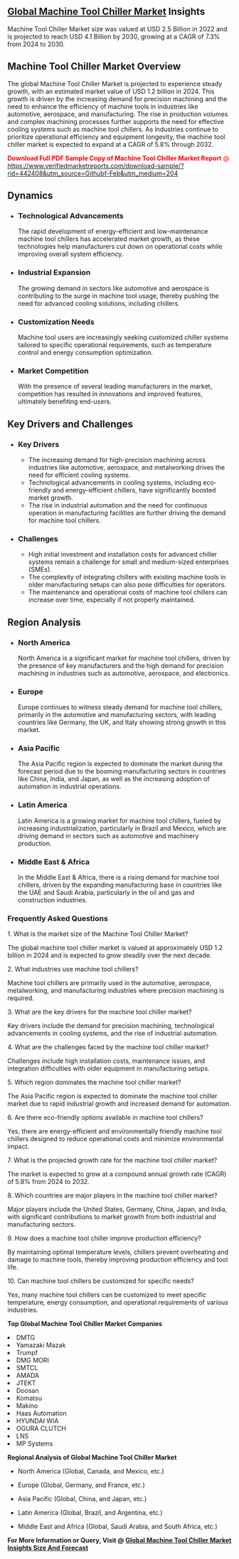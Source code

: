 <h2><a href="https://www.verifiedmarketreports.com/download-sample/?rid=442408&amp;utm_source=Githubf&amp;utm_medium=204" target="_blank">Global Machine Tool Chiller Market</a> Insights</h2><p>Machine Tool Chiller Market size was valued at USD 2.5 Billion in 2022 and is projected to reach USD 4.1 Billion by 2030, growing at a CAGR of 7.3% from 2024 to 2030.</p><p><h2>Machine Tool Chiller Market Overview</h2> <p>The global Machine Tool Chiller Market is projected to experience steady growth, with an estimated market value of USD 1.2 billion in 2024. This growth is driven by the increasing demand for precision machining and the need to enhance the efficiency of machine tools in industries like automotive, aerospace, and manufacturing. The rise in production volumes and complex machining processes further supports the need for effective cooling systems such as machine tool chillers. As industries continue to prioritize operational efficiency and equipment longevity, the machine tool chiller market is expected to expand at a CAGR of 5.8% through 2032.</p> <p><p><span class=""><span style="color: #ff0000;"><strong>Download Full PDF Sample Copy of Machine Tool Chiller Market Report</strong> @ </span><a href="https://www.verifiedmarketreports.com/download-sample/?rid=442408&amp;utm_source=Githubf-Feb&amp;utm_medium=204" target="_blank">https://www.verifiedmarketreports.com/download-sample/?rid=442408&amp;utm_source=Githubf-Feb&amp;utm_medium=204</a></span></p></p> <h2>Dynamics</h2> <ul> <li><h3>Technological Advancements</h3> The rapid development of energy-efficient and low-maintenance machine tool chillers has accelerated market growth, as these technologies help manufacturers cut down on operational costs while improving overall system efficiency.</li> <li><h3>Industrial Expansion</h3> The growing demand in sectors like automotive and aerospace is contributing to the surge in machine tool usage, thereby pushing the need for advanced cooling solutions, including chillers.</li> <li><h3>Customization Needs</h3> Machine tool users are increasingly seeking customized chiller systems tailored to specific operational requirements, such as temperature control and energy consumption optimization.</li> <li><h3>Market Competition</h3> With the presence of several leading manufacturers in the market, competition has resulted in innovations and improved features, ultimately benefiting end-users.</li> </ul> <h2>Key Drivers and Challenges</h2> <ul> <li><h3>Key Drivers</h3> <ul> <li>The increasing demand for high-precision machining across industries like automotive, aerospace, and metalworking drives the need for efficient cooling systems.</li> <li>Technological advancements in cooling systems, including eco-friendly and energy-efficient chillers, have significantly boosted market growth.</li> <li>The rise in industrial automation and the need for continuous operation in manufacturing facilities are further driving the demand for machine tool chillers.</li> </ul> </li> <li><h3>Challenges</h3> <ul> <li>High initial investment and installation costs for advanced chiller systems remain a challenge for small and medium-sized enterprises (SMEs).</li> <li>The complexity of integrating chillers with existing machine tools in older manufacturing setups can also pose difficulties for operators.</li> <li>The maintenance and operational costs of machine tool chillers can increase over time, especially if not properly maintained.</li> </ul> </li> </ul> <h2>Region Analysis</h2> <ul> <li><h3>North America</h3> North America is a significant market for machine tool chillers, driven by the presence of key manufacturers and the high demand for precision machining in industries such as automotive, aerospace, and electronics.</li> <li><h3>Europe</h3> Europe continues to witness steady demand for machine tool chillers, primarily in the automotive and manufacturing sectors, with leading countries like Germany, the UK, and Italy showing strong growth in this market.</li> <li><h3>Asia Pacific</h3> The Asia Pacific region is expected to dominate the market during the forecast period due to the booming manufacturing sectors in countries like China, India, and Japan, as well as the increasing adoption of automation in industrial operations.</li> <li><h3>Latin America</h3> Latin America is a growing market for machine tool chillers, fueled by increasing industrialization, particularly in Brazil and Mexico, which are driving demand in sectors such as automotive and machinery production.</li> <li><h3>Middle East & Africa</h3> In the Middle East & Africa, there is a rising demand for machine tool chillers, driven by the expanding manufacturing base in countries like the UAE and Saudi Arabia, particularly in the oil and gas and construction industries.</li> </ul> <h3>Frequently Asked Questions</h3> <p>1. What is the market size of the Machine Tool Chiller Market?</p> <p>The global machine tool chiller market is valued at approximately USD 1.2 billion in 2024 and is expected to grow steadily over the next decade.</p> <p>2. What industries use machine tool chillers?</p> <p>Machine tool chillers are primarily used in the automotive, aerospace, metalworking, and manufacturing industries where precision machining is required.</p> <p>3. What are the key drivers for the machine tool chiller market?</p> <p>Key drivers include the demand for precision machining, technological advancements in cooling systems, and the rise of industrial automation.</p> <p>4. What are the challenges faced by the machine tool chiller market?</p> <p>Challenges include high installation costs, maintenance issues, and integration difficulties with older equipment in manufacturing setups.</p> <p>5. Which region dominates the machine tool chiller market?</p> <p>The Asia Pacific region is expected to dominate the machine tool chiller market due to rapid industrial growth and increased demand for automation.</p> <p>6. Are there eco-friendly options available in machine tool chillers?</p> <p>Yes, there are energy-efficient and environmentally friendly machine tool chillers designed to reduce operational costs and minimize environmental impact.</p> <p>7. What is the projected growth rate for the machine tool chiller market?</p> <p>The market is expected to grow at a compound annual growth rate (CAGR) of 5.8% from 2024 to 2032.</p> <p>8. Which countries are major players in the machine tool chiller market?</p> <p>Major players include the United States, Germany, China, Japan, and India, with significant contributions to market growth from both industrial and manufacturing sectors.</p> <p>9. How does a machine tool chiller improve production efficiency?</p> <p>By maintaining optimal temperature levels, chillers prevent overheating and damage to machine tools, thereby improving production efficiency and tool life.</p> <p>10. Can machine tool chillers be customized for specific needs?</p> <p>Yes, many machine tool chillers can be customized to meet specific temperature, energy consumption, and operational requirements of various industries.</p> </p><p><strong>Top Global Machine Tool Chiller Market Companies</strong></p><div data-test-id=""><p><li>DMTG</li><li> Yamazaki Mazak</li><li> Trumpf</li><li> DMG MORI</li><li> SMTCL</li><li> AMADA</li><li> JTEKT</li><li> Doosan</li><li> Komatsu</li><li> Makino</li><li> Haas Automation</li><li> HYUNDAI WIA</li><li> OGURA CLUTCH</li><li> LNS</li><li> MP Systems</li></p><div><strong>Regional Analysis of&nbsp;Global Machine Tool Chiller Market</strong></div><ul><li dir="ltr"><p dir="ltr">North America&nbsp;(Global, Canada, and Mexico, etc.)</p></li><li dir="ltr"><p dir="ltr">Europe (Global, Germany, and France, etc.)</p></li><li dir="ltr"><p dir="ltr">Asia Pacific&nbsp;(Global, China, and Japan, etc.)</p></li><li dir="ltr"><p dir="ltr">Latin America&nbsp;(Global, Brazil, and Argentina, etc.)</p></li><li dir="ltr">Middle East and Africa&nbsp;(Global, Saudi Arabia, and South Africa, etc.)</li></ul><p><strong>For More Information or Query, Visit @&nbsp;</strong><strong><a href="https://www.verifiedmarketreports.com/product/machine-tool-chiller-market/?utm_source=Githubf&amp;utm_medium=204" target="_blank">Global Machine Tool Chiller Market Insights Size And Forecast</a></strong></p></div>

